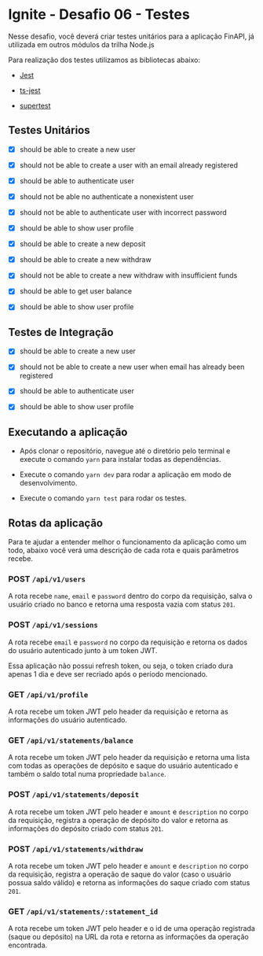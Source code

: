 # Ignite - Desafio 06 - Testes

Nesse desafio, você deverá criar testes unitários para a aplicação FinAPI, já utilizada em outros módulos da trilha Node.js

Para realização dos testes utilizamos as bibliotecas abaixo:
- [Jest](https://jestjs.io/pt-BR/docs/getting-started)

- [ts-jest](https://www.npmjs.com/package/ts-jest)

- [supertest](https://github.com/visionmedia/supertest)



## Testes Unitários

- [x] should be able to create a new user

- [x] should not be able to create a user with an email already registered

- [x] should be able to authenticate user

- [x] should not be able no authenticate a nonexistent user

- [x] should not be able to authenticate user with incorrect password

- [x] should be able to show user profile

- [x] should be able to create a new deposit

- [x] should be able to create a new withdraw

- [x] should not be able to create a new withdraw with insufficient funds

- [x] should be able to get user balance

- [x] should be able to show user profile


## Testes de Integração

- [x] should be able to create a new user

- [x] should not be able to create a new user when email has already been registered

- [x] should be able to authenticate user

- [x] should be able to show user profile


## Executando a aplicação

- Após clonar o repositório, navegue até o diretório pelo terminal e execute o comando `yarn` para instalar todas as dependências.

- Execute o comando `yarn dev` para rodar a aplicação em modo de desenvolvimento.

- Execute o comando `yarn test` para rodar os testes.


## Rotas da aplicação

Para te ajudar a entender melhor o funcionamento da aplicação como um todo, abaixo você verá uma descrição de cada rota e quais parâmetros recebe.

### POST `/api/v1/users`

A rota recebe `name`, `email` e `password` dentro do corpo da requisição, salva o usuário criado no banco e retorna uma resposta vazia com status `201`.

### POST `/api/v1/sessions`

A rota recebe `email` e `password` no corpo da requisição e retorna os dados do usuário autenticado junto à um token JWT.

Essa aplicação não possui refresh token, ou seja, o token criado dura apenas 1 dia e deve ser recriado após o período mencionado.

### GET `/api/v1/profile`

A rota recebe um token JWT pelo header da requisição e retorna as informações do usuário autenticado.

### GET `/api/v1/statements/balance`

A rota recebe um token JWT pelo header da requisição e retorna uma lista com todas as operações de depósito e saque do usuário autenticado e também o saldo total numa propriedade `balance`.

### POST `/api/v1/statements/deposit`

A rota recebe um token JWT pelo header e `amount` e `description` no corpo da requisição, registra a operação de depósito do valor e retorna as informações do depósito criado com status `201`.

### POST `/api/v1/statements/withdraw`

A rota recebe um token JWT pelo header e `amount` e `description` no corpo da requisição, registra a operação de saque do valor (caso o usuário possua saldo válido) e retorna as informações do saque criado com status `201`.

### GET `/api/v1/statements/:statement_id`

A rota recebe um token JWT pelo header e o id de uma operação registrada (saque ou depósito) na URL da rota e retorna as informações da operação encontrada.
